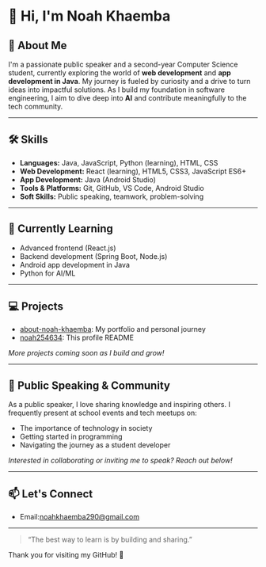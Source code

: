 # 👋 Hi, I'm Noah Khaemba

## 🚀 About Me
I'm a passionate public speaker and a second-year Computer Science student, currently exploring the world of **web development** and **app development in Java**. My journey is fueled by curiosity and a drive to turn ideas into impactful solutions. As I build my foundation in software engineering, I aim to dive deep into **AI** and contribute meaningfully to the tech community.

---

## 🛠️ Skills
- **Languages:** Java, JavaScript, Python (learning), HTML, CSS
- **Web Development:** React (learning), HTML5, CSS3, JavaScript ES6+
- **App Development:** Java (Android Studio)
- **Tools & Platforms:** Git, GitHub, VS Code, Android Studio
- **Soft Skills:** Public speaking, teamwork, problem-solving

---

## 🌱 Currently Learning
- Advanced frontend (React.js)
- Backend development (Spring Boot, Node.js)
- Android app development in Java
- Python for AI/ML

---

## 💻 Projects

- [about-noah-khaemba](https://github.com/noah254634/about-noah-khaemba): My portfolio and personal journey
- [noah254634](https://github.com/noah254634/noah254634): This profile README

*More projects coming soon as I build and grow!*

---

## 🎤 Public Speaking & Community
As a public speaker, I love sharing knowledge and inspiring others. I frequently present at school events and tech meetups on:
- The importance of technology in society
- Getting started in programming
- Navigating the journey as a student developer

*Interested in collaborating or inviting me to speak? Reach out below!*

---

## 📫 Let's Connect

- Email:noahkhaemba290@gmail.com

---

> “The best way to learn is by building and sharing.”

Thank you for visiting my GitHub! 🚀
